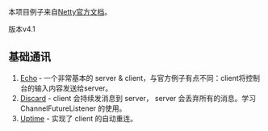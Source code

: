 本项目例子来自[Netty官方文档](http://netty.io/wiki/index.html)。

版本v4.1

## 基础通讯
1. [Echo](./fundamental-echo) ‐ 一个非常基本的 server & client，与官方例子有点不同：client将控制台的输入内容发送给server。
2. [Discard](./fundamental-discard) - client 会持续发消息到 server， server 会丢弃所有的消息。学习 ChannelFutureListener 的使用。
3. [Uptime](./fundamental-uptime) - 实现了 client 的自动重连。

